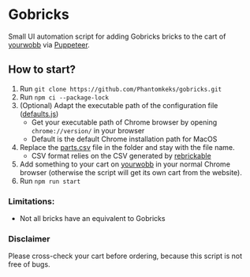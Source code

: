 # Gobricks
Small UI automation script for adding Gobricks bricks to the cart of [yourwobb](https://www.yourwobb.com/) via [Puppeteer](https://pptr.dev/).

## How to start?
1. Run `git clone https://github.com/Phantomkeks/gobricks.git`
2. Run `npm ci --package-lock`
3. (Optional) Adapt the executable path of the configuration file ([defaults.js](configuration%2Fdefaults.js))
   - Get your executable path of Chrome browser by opening `chrome://version/` in your browser
   - Default is the default Chrome installation path for MacOS
4. Replace the [parts.csv](CSV%2Fparts.csv) file in the folder and stay with the file name.
   - CSV format relies on the CSV generated by [rebrickable](https://rebrickable.com/)
5. Add something to your cart on [yourwobb](https://www.yourwobb.com/) in your normal Chrome browser (otherwise the script will get its own cart from the website).
6. Run `npm run start`

### Limitations:
- Not all bricks have an equivalent to Gobricks

### Disclaimer
Please cross-check your cart before ordering, because this script is not free of bugs.
